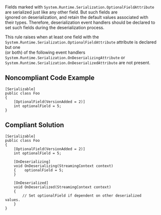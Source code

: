 
Fields marked with `System.Runtime.Serialization.OptionalFieldAttribute` are serialized just like any other field. But such fields are<br>ignored on deserialization, and retain the default values associated with their types. Therefore, deserialization event handlers should be declared to<br>set such fields during the deserialization process.

This rule raises when at least one field with the `System.Runtime.Serialization.OptionalFieldAttribute` attribute is declared but one<br>(or both) of the following event handlers `System.Runtime.Serialization.OnDeserializingAttribute` or<br>`System.Runtime.Serialization.OnDeserializedAttribute` are not present.

## Noncompliant Code Example


    [Serializable]
    public class Foo
    {
        [OptionalField(VersionAdded = 2)]
        int optionalField = 5;
    }


## Compliant Solution


    [Serializable]
    public class Foo
    {
        [OptionalField(VersionAdded = 2)]
        int optionalField = 5;
    
        [OnDeserializing]
        void OnDeserializing(StreamingContext context)
        {    optionalField = 5;
        }
    
        [OnDeserialized]
        void OnDeserialized(StreamingContext context)
        {
            // Set optionalField if dependent on other deserialized values.
        }
    }

